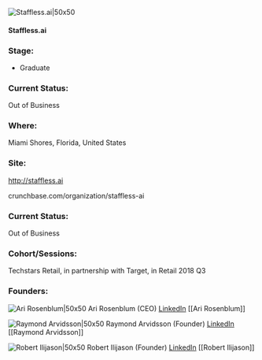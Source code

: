 

![Staffless.ai|50x50](https://assets.techstars.com/default-company-avatar@2x.png)

#### Staffless.ai


### Stage: 
 - Graduate 

### Current Status: 
Out of Business

### Where:
Miami Shores, Florida, United States

### Site:
http://staffless.ai



crunchbase.com/organization/staffless-ai

### Current Status: 
Out of Business

### Cohort/Sessions: 
Techstars Retail, in partnership with Target, in Retail 2018 Q3

### Founders: 

![Ari Rosenblum|50x50](https://s3.amazonaws.com/techstars/default-user-avatar@2x.png) Ari Rosenblum (CEO) [LinkedIn](https://linkedin.com/in/ari-rosenblum-6886aa5) [[Ari Rosenblum]]

![Raymond Arvidsson|50x50](https://apimg.techstars.com/connect/images/image_files/5b182ef4c1a4b8349d000037/original/Medium_Square_bw.jpg) Raymond Arvidsson (Founder) [LinkedIn](https://linkedin.com/in/raymondarvidsson) [[Raymond Arvidsson]]

![Robert Ilijason|50x50](https://apimg.techstars.com/connect/images/image_files/5b182efdc1a4b8349d000038/original/robertilijason_1292706629_13.jpg) Robert Ilijason (Founder) [LinkedIn](https://linkedin.com/in/robert-ilijason) [[Robert Ilijason]]


